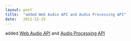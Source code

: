 ```yaml
---
layout: post
title:  "added Web Audio API and Audio Processing API"
date:   2011-12-15
---
```


added [Web Audio API](http://www.w3.org/TR/webaudio/) and [Audio Processing API](http://www.w3.org/TR/audioproc/)

